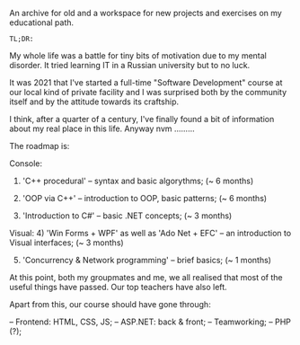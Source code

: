 An archive for old and a workspace for new projects and exercises on my educational path.

	TL;DR:

My whole life was a battle for tiny bits of motivation due to my mental disorder.
It tried learning IT in a Russian university but to no luck.

It was 2021 that I've started a full-time "Software Development" course at our local
kind of private facility and I was surprised both by the community itself and
by the attitude towards its craftship.

I think, after a quarter of a century, I've finally found a bit of information about
my real place in this life. Anyway nvm .........


The roadmap is:

Console:
1) 'C++ procedural'
	– syntax and basic algorythms; (~ 6 months)

2) 'OOP via C++'
	– introduction to OOP, basic patterns; (~ 6 months)

3) 'Introduction to C#'
	– basic .NET concepts; (~ 3 months)

Visual:
4) 'Win Forms + WPF' as well as 'Ado Net + EFC'
	– an introduction to Visual interfaces; (~ 3 months)

5) 'Concurrency & Network programming'
	– brief basics; (~ 1 months)


At this point, both my groupmates and me, we all realised that most
of the useful things have passed. Our top teachers have also left.

Apart from this, our course should have gone through:

– Frontend: HTML, CSS, JS;
– ASP.NET: back & front;
– Teamworking;
– PHP (?);


